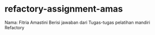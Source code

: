# refactory-assignment-amas

Nama: Fitria Amastini
Berisi jawaban dari Tugas-tugas pelatihan mandiri Refactory
